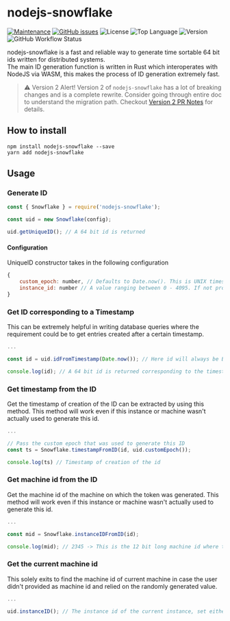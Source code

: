 # nodejs-snowflake

[![Maintenance](https://img.shields.io/badge/Maintained%3F-yes-green.svg)](https://github.com/tangledbytes/nodejs-snowflake/graphs/commit-activity)
[![GitHub issues](https://img.shields.io/github/issues/tangledbytes/nodejs-snowflake.svg)](https://github.com/tangledbytes/nodejs-snowflake/issues/)
![License](https://img.shields.io/npm/l/nodejs-snowflake)
![Top Language](https://img.shields.io/github/languages/top/tangledbytes/nodejs-snowflake)
![Version](https://img.shields.io/npm/v/nodejs-snowflake)
![GitHub Workflow Status](https://img.shields.io/github/actions/workflow/status/tangledbytes/nodejs-snowflake/release.yml?branch=master)

nodejs-snowflake is a fast and reliable way to generate time sortable 64 bit ids written for distributed systems.  
The main ID generation function is written in Rust which interoperates with NodeJS via WASM, this makes the process of ID generation extremely fast.

> ⚠️ Version 2 Alert! Version 2 of `nodejs-snowflake` has a lot of breaking changes and is a complete rewrite. Consider going through entire doc to understand the migration path. Checkout [Version 2 PR Notes](https://github.com/tangledbytes/nodejs-snowflake/pull/14) for details.

## How to install

```
npm install nodejs-snowflake --save
yarn add nodejs-snowflake
```

## Usage

### Generate ID

```javascript
const { Snowflake } = require('nodejs-snowflake');

const uid = new Snowflake(config);

uid.getUniqueID(); // A 64 bit id is returned

```

#### Configuration
UniqueID constructor takes in the following configuration

```javascript
{
    custom_epoch: number, // Defaults to Date.now(). This is UNIX timestamp in ms
    instance_id: number // A value ranging between 0 - 4095. If not provided then a random value will be used
}
```

### Get ID corresponding to a Timestamp
This can be extremely helpful in writing database queries where the requirement could be to get entries created after a certain timestamp.

```javascript
...

const id = uid.idFromTimestamp(Date.now()); // Here id will always be BigInt

console.log(id); // A 64 bit id is returned corresponding to the timestamp given

```

### Get timestamp from the ID
Get the timestamp of creation of the ID can be extracted by using this method. This method will work even if this instance or machine wasn't actually used to generate this id.

```javascript
...

// Pass the custom epoch that was used to generate this ID
const ts = Snowflake.timestampFromID(id, uid.customEpoch());

console.log(ts) // Timestamp of creation of the id

```

### Get machine id from the ID
Get the machine id of the machine on which the token was generated. This method will work even if this instance or machine wasn't actually used to generate this id.

```javascript
...

const mid = Snowflake.instanceIDFromID(id);

console.log(mid); // 2345 -> This is the 12 bit long machine id where this token was generated

```

### Get the current machine id
This solely exits to find the machine id of current machine in case the user didn't provided as machine id and relied on the randomly generated value.

```javascript
...

uid.instanceID(); // The instance id of the current instance, set either by user or randomly generated

```
